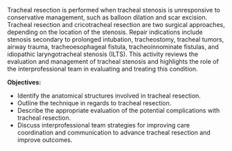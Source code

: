 Tracheal resection is performed when tracheal stenosis is unresponsive to conservative management, such as balloon dilation and scar excision. Tracheal resection and cricotracheal resection are two surgical approaches, depending on the location of the stenosis. Repair indications include stenosis secondary to prolonged intubation, tracheostomy, tracheal tumors, airway trauma, tracheoesophageal fistula, tracheoinnominate fistulas, and idiopathic laryngotracheal stenosis (ILTS). This activity reviews the evaluation and management of tracheal stenosis and highlights the role of the interprofessional team in evaluating and treating this condition.

**Objectives:**
- Identify the anatomical structures involved in tracheal resection.
- Outline the technique in regards to tracheal resection.
- Describe the appropriate evaluation of the potential complications with tracheal resection.
- Discuss interprofessional team strategies for improving care coordination and communication to advance tracheal resection and improve outcomes.